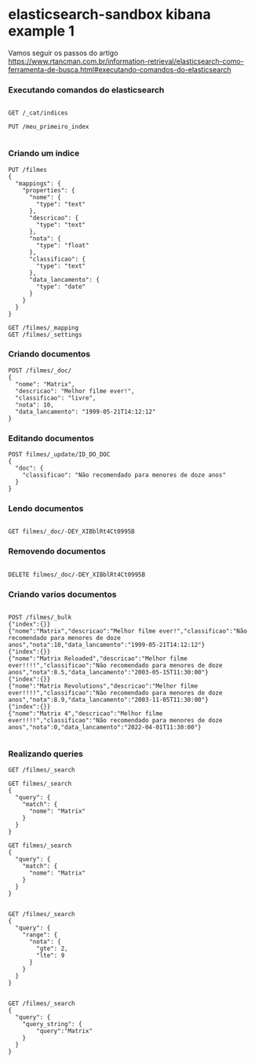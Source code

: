# elasticsearch-sandbox kibana example 1

Vamos seguir os passos do artigo https://www.rtancman.com.br/information-retrieval/elasticsearch-como-ferramenta-de-busca.html#executando-comandos-do-elasticsearch


### Executando comandos do elasticsearch

```

GET /_cat/indices

PUT /meu_primeiro_index


```


### Criando um indice

```
PUT /filmes
{
  "mappings": {
    "properties": {
      "nome": {
        "type": "text"
      },
      "descricao": {
        "type": "text"
      },
      "nota": {
        "type": "float"
      },
      "classificao": {
        "type": "text"
      },
      "data_lancamento": {
        "type": "date"
      }
    }
  }
}

GET /filmes/_mapping
GET /filmes/_settings
```


### Criando documentos 

```
POST /filmes/_doc/
{
  "nome": "Matrix",
  "descricao": "Melhor filme ever!",
  "classificao": "livre",
  "nota": 10,
  "data_lancamento": "1999-05-21T14:12:12"
}
```

### Editando documentos

```
POST filmes/_update/ID_DO_DOC
{
  "doc": {
    "classificao": "Não recomendado para menores de doze anos"
  }
}

```

### Lendo documentos

```

GET filmes/_doc/-DEY_XIBblRt4Ct0995B

```

### Removendo documentos

```

DELETE filmes/_doc/-DEY_XIBblRt4Ct0995B

```


### Criando varios documentos

```

POST /filmes/_bulk
{"index":{}}
{"nome":"Matrix","descricao":"Melhor filme ever!","classificao":"Não recomendado para menores de doze anos","nota":10,"data_lancamento":"1999-05-21T14:12:12"}
{"index":{}}
{"nome":"Matrix Reloaded","descricao":"Melhor filme ever!!!!","classificao":"Não recomendado para menores de doze anos","nota":8.5,"data_lancamento":"2003-05-15T11:30:00"}
{"index":{}}
{"nome":"Matrix Revolutions","descricao":"Melhor filme ever!!!!","classificao":"Não recomendado para menores de doze anos","nota":8.9,"data_lancamento":"2003-11-05T11:30:00"}
{"index":{}}
{"nome":"Matrix 4","descricao":"Melhor filme ever!!!!","classificao":"Não recomendado para menores de doze anos","nota":0,"data_lancamento":"2022-04-01T11:30:00"}


```


### Realizando queries

```
GET /filmes/_search

GET filmes/_search
{
  "query": {
    "match": {
      "nome": "Matrix"
    }
  }
}

GET filmes/_search
{
  "query": {
    "match": {
      "nome": "Matrix"
    }
  }
}


GET /filmes/_search
{
  "query": {
    "range": {
      "nota": {
        "gte": 2,
        "lte": 9
      }
    }
  }
}


GET /filmes/_search
{
  "query": {
    "query_string": {
        "query":"Matrix"
    }
  }
}

```